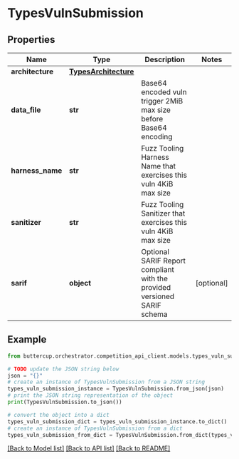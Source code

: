 # TypesVulnSubmission


## Properties

Name | Type | Description | Notes
------------ | ------------- | ------------- | -------------
**architecture** | [**TypesArchitecture**](TypesArchitecture.md) |  | 
**data_file** | **str** | Base64 encoded vuln trigger  2MiB max size before Base64 encoding | 
**harness_name** | **str** | Fuzz Tooling Harness Name that exercises this vuln  4KiB max size | 
**sanitizer** | **str** | Fuzz Tooling Sanitizer that exercises this vuln  4KiB max size | 
**sarif** | **object** | Optional SARIF Report compliant with the provided versioned SARIF schema | [optional] 

## Example

```python
from buttercup.orchestrator.competition_api_client.models.types_vuln_submission import TypesVulnSubmission

# TODO update the JSON string below
json = "{}"
# create an instance of TypesVulnSubmission from a JSON string
types_vuln_submission_instance = TypesVulnSubmission.from_json(json)
# print the JSON string representation of the object
print(TypesVulnSubmission.to_json())

# convert the object into a dict
types_vuln_submission_dict = types_vuln_submission_instance.to_dict()
# create an instance of TypesVulnSubmission from a dict
types_vuln_submission_from_dict = TypesVulnSubmission.from_dict(types_vuln_submission_dict)
```
[[Back to Model list]](../README.md#documentation-for-models) [[Back to API list]](../README.md#documentation-for-api-endpoints) [[Back to README]](../README.md)


